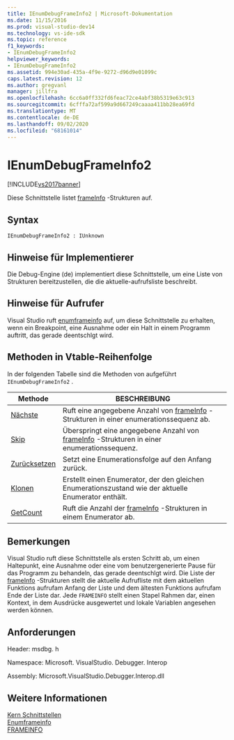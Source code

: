 ```yaml
---
title: IEnumDebugFrameInfo2 | Microsoft-Dokumentation
ms.date: 11/15/2016
ms.prod: visual-studio-dev14
ms.technology: vs-ide-sdk
ms.topic: reference
f1_keywords:
- IEnumDebugFrameInfo2
helpviewer_keywords:
- IEnumDebugFrameInfo2
ms.assetid: 994e30ad-435a-4f9e-9272-d96d9e01099c
caps.latest.revision: 12
ms.author: gregvanl
manager: jillfra
ms.openlocfilehash: 6cc6a0ff332fd6feac72ce4abf38b5319e63c913
ms.sourcegitcommit: 6cfffa72af599a9d667249caaaa411bb28ea69fd
ms.translationtype: MT
ms.contentlocale: de-DE
ms.lasthandoff: 09/02/2020
ms.locfileid: "68161014"
---
```

# <a name="ienumdebugframeinfo2"></a>IEnumDebugFrameInfo2
[!INCLUDE[vs2017banner](../../../includes/vs2017banner.md)]

Diese Schnittstelle listet [frameInfo](../../../extensibility/debugger/reference/frameinfo.md) -Strukturen auf.  
  
## <a name="syntax"></a>Syntax  
  
```  
IEnumDebugFrameInfo2 : IUnknown  
```  
  
## <a name="notes-for-implementers"></a>Hinweise für Implementierer  
 Die Debug-Engine (de) implementiert diese Schnittstelle, um eine Liste von Strukturen bereitzustellen, die die aktuelle-aufrufsliste beschreibt.  
  
## <a name="notes-for-callers"></a>Hinweise für Aufrufer  
 Visual Studio ruft [enumframeinfo](../../../extensibility/debugger/reference/idebugthread2-enumframeinfo.md) auf, um diese Schnittstelle zu erhalten, wenn ein Breakpoint, eine Ausnahme oder ein Halt in einem Programm auftritt, das gerade deentschlgt wird.  
  
## <a name="methods-in-vtable-order"></a>Methoden in Vtable-Reihenfolge  
 In der folgenden Tabelle sind die Methoden von aufgeführt `IEnumDebugFrameInfo2` .  
  
|Methode|BESCHREIBUNG|  
|------------|-----------------|  
|[Nächste](../../../extensibility/debugger/reference/ienumdebugframeinfo2-next.md)|Ruft eine angegebene Anzahl von [frameInfo](../../../extensibility/debugger/reference/frameinfo.md) -Strukturen in einer enumerationssequenz ab.|  
|[Skip](../../../extensibility/debugger/reference/ienumdebugframeinfo2-skip.md)|Überspringt eine angegebene Anzahl von [frameInfo](../../../extensibility/debugger/reference/frameinfo.md) -Strukturen in einer enumerationssequenz.|  
|[Zurücksetzen](../../../extensibility/debugger/reference/ienumdebugframeinfo2-reset.md)|Setzt eine Enumerationsfolge auf den Anfang zurück.|  
|[Klonen](../../../extensibility/debugger/reference/ienumdebugframeinfo2-clone.md)|Erstellt einen Enumerator, der den gleichen Enumerationszustand wie der aktuelle Enumerator enthält.|  
|[GetCount](../../../extensibility/debugger/reference/ienumdebugframeinfo2-getcount.md)|Ruft die Anzahl der [frameInfo](../../../extensibility/debugger/reference/frameinfo.md) -Strukturen in einem Enumerator ab.|  
  
## <a name="remarks"></a>Bemerkungen  
 Visual Studio ruft diese Schnittstelle als ersten Schritt ab, um einen Haltepunkt, eine Ausnahme oder eine vom benutzergenerierte Pause für das Programm zu behandeln, das gerade deentschlgt wird. Die Liste der [frameInfo](../../../extensibility/debugger/reference/frameinfo.md) -Strukturen stellt die aktuelle Aufrufliste mit dem aktuellen Funktions aufrufam Anfang der Liste und dem ältesten Funktions aufrufam Ende der Liste dar. Jede `FRAMEINFO` stellt einen Stapel Rahmen dar, einen Kontext, in dem Ausdrücke ausgewertet und lokale Variablen angesehen werden können.  
  
## <a name="requirements"></a>Anforderungen  
 Header: msdbg. h  
  
 Namespace: Microsoft. VisualStudio. Debugger. Interop  
  
 Assembly: Microsoft.VisualStudio.Debugger.Interop.dll  
  
## <a name="see-also"></a>Weitere Informationen  
 [Kern Schnittstellen](../../../extensibility/debugger/reference/core-interfaces.md)   
 [Enumframeinfo](../../../extensibility/debugger/reference/idebugthread2-enumframeinfo.md)   
 [FRAMEINFO](../../../extensibility/debugger/reference/frameinfo.md)
